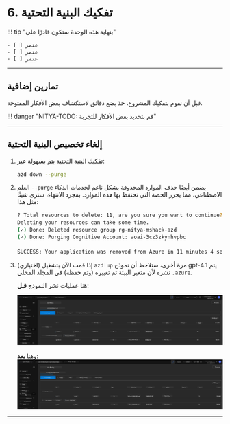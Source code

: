 <!--
CO_OP_TRANSLATOR_METADATA:
{
  "original_hash": "6539a34c770f3ceff282370d72ee74dc",
  "translation_date": "2025-09-24T12:06:15+00:00",
  "source_file": "workshop/docs/instructions/6-Teardown-Infrastructure.md",
  "language_code": "ar"
}
-->
# 6. تفكيك البنية التحتية

!!! tip "بنهاية هذه الوحدة ستكون قادرًا على"

    - [ ] عنصر
    - [ ] عنصر
    - [ ] عنصر

---

## تمارين إضافية

قبل أن نقوم بتفكيك المشروع، خذ بضع دقائق لاستكشاف بعض الأفكار المفتوحة.

!!! danger "NITYA-TODO: قم بتحديد بعض الأفكار للتجربة"

---

## إلغاء تخصيص البنية التحتية

1. تفكيك البنية التحتية يتم بسهولة عبر:
      
      ```bash title="" linenums="0"
      azd down --purge
      ```
1. العلم `--purge` يضمن أيضًا حذف الموارد المحذوفة بشكل ناعم لخدمات الذكاء الاصطناعي، مما يحرر الحصة التي تحتفظ بها هذه الموارد. بمجرد الانتهاء، سترى شيئًا مثل هذا:
      
      ```bash title="" linenums="0"
      ? Total resources to delete: 11, are you sure you want to continue? Yes
      Deleting your resources can take some time.
      (✓) Done: Deleted resource group rg-nitya-mshack-azd
      (✓) Done: Purging Cognitive Account: aoai-3cz3zkynhvpbc

      SUCCESS: Your application was removed from Azure in 11 minutes 4 seconds.
      ```

1. (اختياري) إذا قمت الآن بتشغيل `azd up` مرة أخرى، ستلاحظ أن نموذج gpt-4.1 يتم نشره لأن متغير البيئة تم تغييره (وتم حفظه) في المجلد المحلي `.azure`.

      هنا عمليات نشر النموذج **قبل**:

      ![Initial](../../../../../translated_images/14-deploy-initial.30e4cf1c29b587bc86efd11a0dd0b6ee6bec92ae4425860272179121951bd917.ar.png)

      وهنا **بعد**:
      ![New](../../../../../translated_images/14-deploy-new.f7f3c355a3cf7299572bca5941cfeec14090237cd3d20310e347f27564089379.ar.png)

---

